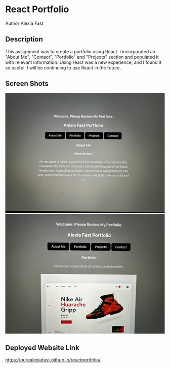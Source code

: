 # React Portfolio

Author Alexia Fast

## Description

This assignment was to create a portfolio using React. I incorporated an "About Me", "Contact", "Portfolio" and "Projects" section and populated it with relevant information. Using react was a new experience, and I found it so useful. I will be continuing to use React in the future. 

## Screen Shots

<img src="./portfolio1.jpg"></img>
<img src="./portolio2.jpg"></img>

## Deployed Website Link

https://purealexiafast.github.io/reactportfolio/